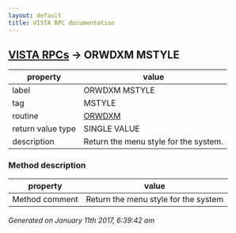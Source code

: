 ```yaml
---
layout: default
title: VISTA RPC documentation
---
```




## [VISTA RPCs](TableOfContent.md) &#8594; ORWDXM MSTYLE 

 property | value 
--- | --- 
 label | ORWDXM MSTYLE
 tag | MSTYLE
 routine | [ORWDXM](http://code.osehra.org/dox/Routine_ORWDXM_source.html)
 return value type | SINGLE VALUE
 description | Return the menu style for the system.


### Method description

 property | value 
--- | --- 
 Method comment | Return the menu style for the system




 ###### Generated on January 11th 2017, 6:39:42 am